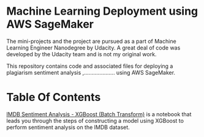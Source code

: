 # Machine Learning Deployment using AWS SageMaker

The mini-projects and the project are pursued as a part of Machine Learning Engineer Nanodegree by Udacity. A great deal of code was developed by the Udacity team and is not my original work.

This repository contains code and associated files for deploying a plagiarism sentiment analysis ,.................... using AWS SageMaker.

# Table Of Contents

[IMDB Sentiment Analysis - XGBoost (Batch Transform)](https://github.com/shankarkarki/udacity_machine_learning_nano_degree/blob/main/IMDB%20Sentiment%20Analysis%20-%20XGBoost%20(Hyperparameter%20Tuning)%20-%20Solution.ipynb) is a notebook that leads you through the steps of constructing a model using XGBoost to perform sentiment analysis on the IMDB dataset.
